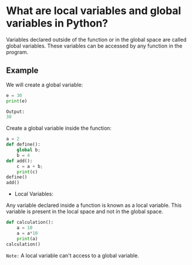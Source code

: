 # What are local variables and global variables in Python?

Variables declared outside of the function or in the global space are called global variables. These variables can be accessed by any function in the program.

## Example

We will create a global variable:

```python
e = 30
print(e)

Output: 
30
```

Create a global variable inside the function:

```python
a = 2
def define():
    global b;
    b = 4
def add():
    c = a + b;
    print(c)
define()
add()
```

* Local Variables:

Any variable declared inside a function is known as a local variable. This variable is present in the local space and not in the global space.

```python
def calculation():
    a = 10
    a = a*10
    print(a)
calculation()
```

`Note:` A local variable can't access to a global variable.
